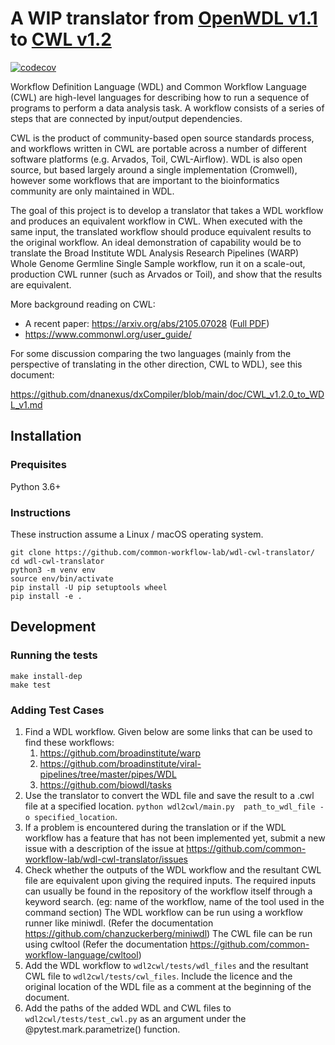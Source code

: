# A WIP translator from [OpenWDL v1.1](https://github.com/openwdl/wdl/tree/main/versions/1.1) to [CWL v1.2](https://w3id.org/cwl/v1.2/)

[![codecov](https://codecov.io/gh/common-workflow-lab/wdl-cwl-translator/branch/main/graph/badge.svg?token=lvcnJHP1hj)](https://codecov.io/gh/common-workflow-lab/wdl-cwl-translator)

Workflow Definition Language (WDL) and Common Workflow Language (CWL)
are high-level languages for describing how to run a sequence of
programs to perform a data analysis task.  A workflow consists of a
series of steps that are connected by input/output dependencies.

CWL is the product of community-based open source standards process,
and workflows written in CWL are portable across a number of different
software platforms (e.g. Arvados, Toil, CWL-Airflow).  WDL is also
open source, but based largely around a single implementation
(Cromwell), however some workflows that are important to the
bioinformatics community are only maintained in WDL.

The goal of this project is to develop a translator that takes a WDL
workflow and produces an equivalent workflow in CWL.  When executed
with the same input, the translated workflow should produce equivalent
results to the original workflow.  An ideal demonstration of
capability would be to translate the Broad Institute WDL Analysis
Research Pipelines (WARP) Whole Genome Germline Single Sample
workflow, run it on a scale-out, production CWL runner (such as
Arvados or Toil), and show that the results are equivalent.

More background reading on CWL:

- A recent paper: https://arxiv.org/abs/2105.07028 ([Full PDF](https://arxiv.org/pdf/2105.07028.pdf))
- https://www.commonwl.org/user_guide/

For some discussion comparing the two languages (mainly from the perspective of translating in the other direction, CWL to WDL), see this document:

https://github.com/dnanexus/dxCompiler/blob/main/doc/CWL_v1.2.0_to_WDL_v1.md

## Installation

### Prequisites

Python 3.6+

### Instructions

These instruction assume a Linux / macOS operating system.

``` shell
git clone https://github.com/common-workflow-lab/wdl-cwl-translator/
cd wdl-cwl-translator
python3 -m venv env
source env/bin/activate
pip install -U pip setuptools wheel
pip install -e .
```

## Development

### Running the tests

```
make install-dep
make test
```

### Adding Test Cases

1. Find a WDL workflow. Given below are some links that can be used to find these workflows: 
    1. https://github.com/broadinstitute/warp
    2. https://github.com/broadinstitute/viral-pipelines/tree/master/pipes/WDL
    3. https://github.com/biowdl/tasks
2. Use the translator to convert the WDL file and save the result to a .cwl file at a specified location. ```python wdl2cwl/main.py  path_to_wdl_file -o specified_location```.
3. If a problem is encountered during the translation or if the WDL workflow has a feature that has not been implemented yet, submit a new issue with a description of the issue at https://github.com/common-workflow-lab/wdl-cwl-translator/issues
4. Check whether the outputs of the WDL workflow and the resultant CWL file are equivalent upon giving the required inputs. The required inputs can usually be found in the repository of the workflow itself through a keyword search. (eg: name of the workflow, name of the tool used in the command section) The WDL workflow can be run using a workflow runner like miniwdl. (Refer the documentation https://github.com/chanzuckerberg/miniwdl) The CWL file can be run using cwltool (Refer the documentation https://github.com/common-workflow-language/cwltool)
5. Add the WDL workflow to ```wdl2cwl/tests/wdl_files``` and the resultant CWL file to ```wdl2cwl/tests/cwl_files```. Include the licence and the original location of the WDL file as a comment at the beginning of the document. 
6. Add the paths of the added WDL and CWL files to ```wdl2cwl/tests/test_cwl.py``` as an argument under the @pytest.mark.parametrize() function.

